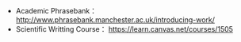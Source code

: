 - Academic Phrasebank： http://www.phrasebank.manchester.ac.uk/introducing-work/
- Scientific Writting Course：  https://learn.canvas.net/courses/1505
